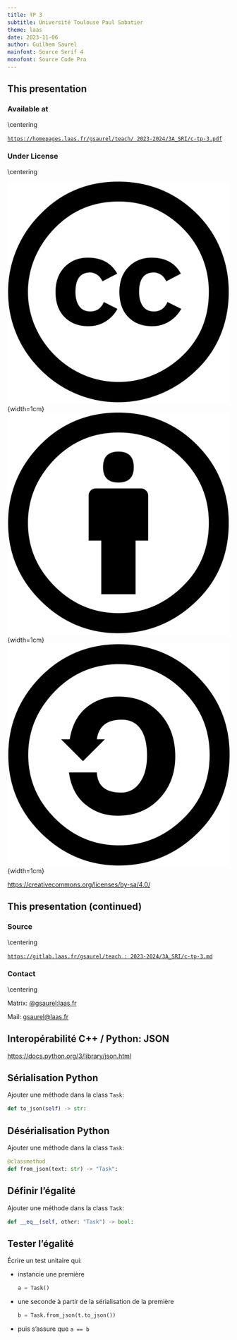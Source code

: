 ```yaml
---
title: TP 3
subtitle: Université Toulouse Paul Sabatier
theme: laas
date: 2023-11-06
author: Guilhem Saurel
mainfont: Source Serif 4
monofont: Source Code Pro
---
```


## This presentation

### Available at

\centering

[`https://homepages.laas.fr/gsaurel/teach/
2023-2024/3A_SRI/c-tp-3.pdf`](https://homepages.laas.fr/gsaurel/teach/2023-2024/3A_SRI/c-tp-3.pdf)

### Under License

\centering

![CC](media/cc.png){width=1cm}
![BY](media/by.png){width=1cm}
![SA](media/sa.png){width=1cm}

<https://creativecommons.org/licenses/by-sa/4.0/>

## This presentation (continued)

### Source

\centering

[`https://gitlab.laas.fr/gsaurel/teach :
2023-2024/3A_SRI/c-tp-3.md`](https://gitlab.laas.fr/gsaurel/teach/-/blob/main/2023-2024/3A_SRI/c-tp-3.md)

### Contact

\centering

Matrix: [@gsaurel:laas.fr](https://matrix.to/\#/@gsaurel:laas.fr)

Mail: [gsaurel@laas.fr](mailto::gsaurel@laas.fr)

## Interopérabilité C++ / Python: JSON

<https://docs.python.org/3/library/json.html>

## Sérialisation Python

Ajouter une méthode dans la class `Task`:

```python
def to_json(self) -> str:
```

## Désérialisation Python

Ajouter une méthode dans la class `Task`:

```python
@classmethod
def from_json(text: str) -> "Task":
```

## Définir l’égalité

Ajouter une méthode dans la class `Task`:

```python
def __eq__(self, other: "Task") -> bool:
```

## Tester l’égalité

Écrire un test unitaire qui:

- instancie une première

    ```python
    a = Task()
    ```

- une seconde à partir de la sérialisation de la première

    ```python
    b = Task.from_json(t.to_json())
    ```

- puis s’assure que `a == b`
